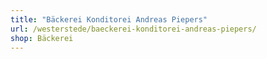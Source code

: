 ```yaml
---
title: "Bäckerei Konditorei Andreas Piepers"
url: /westerstede/baeckerei-konditorei-andreas-piepers/
shop: Bäckerei
---
```

